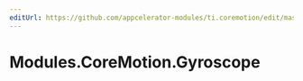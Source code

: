 ```yaml
---
editUrl: https://github.com/appcelerator-modules/ti.coremotion/edit/master/apidoc/Gyroscope.yml
---
```

# Modules.CoreMotion.Gyroscope

<TypeHeader/>

<ApiDocs/>
